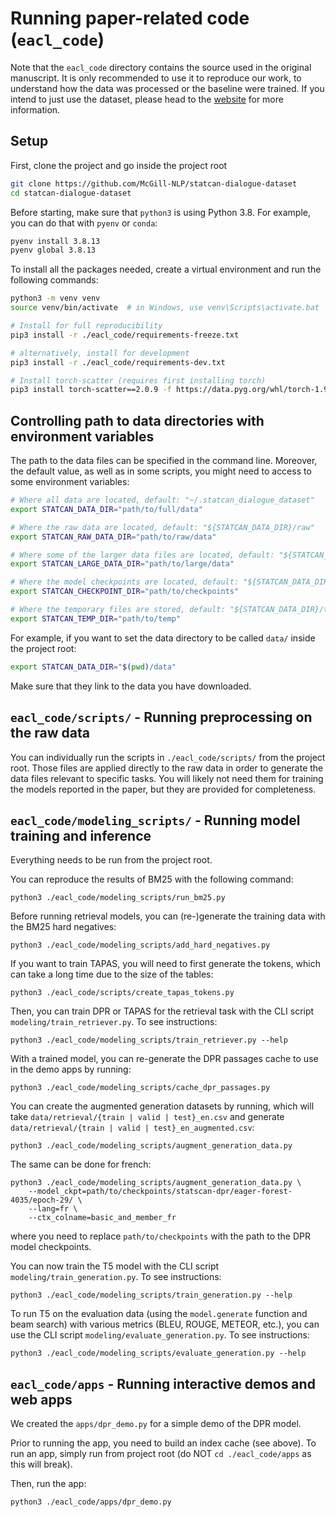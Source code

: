 # Running paper-related code (`eacl_code`)

Note that the `eacl_code` directory contains the source used in the original manuscript. It is only recommended to use it to reproduce our work, to understand how the data was processed or the baseline were trained. If you intend to just use the dataset, please head to the [website](https://mcgill-nlp.github.io/statcan-dialogue-dataset) for more information.

## Setup

First, clone the project and go inside the project root
```bash
git clone https://github.com/McGill-NLP/statcan-dialogue-dataset
cd statcan-dialogue-dataset
```

Before starting, make sure that `python3` is using Python 3.8. For example, you can do that with `pyenv` or `conda`:

```bash
pyenv install 3.8.13
pyenv global 3.8.13
```

To install all the packages needed, create a virtual environment and run the following commands:

```bash
python3 -m venv venv
source venv/bin/activate  # in Windows, use venv\Scripts\activate.bat

# Install for full reproducibility
pip3 install -r ./eacl_code/requirements-freeze.txt

# alternatively, install for development
pip3 install -r ./eacl_code/requirements-dev.txt

# Install torch-scatter (requires first installing torch)
pip3 install torch-scatter==2.0.9 -f https://data.pyg.org/whl/torch-1.9.0+cu111.html
```

## Controlling path to data directories with environment variables

The path to the data files can be specified in the command line. Moreover, the default value, as well as in some scripts, you might need to access to some environment variables:

```bash
# Where all data are located, default: "~/.statcan_dialogue_dataset"
export STATCAN_DATA_DIR="path/to/full/data"

# Where the raw data are located, default: "${STATCAN_DATA_DIR}/raw"
export STATCAN_RAW_DATA_DIR="path/to/raw/data"

# Where some of the larger data files are located, default: "${STATCAN_DATA_DIR}/large"
export STATCAN_LARGE_DATA_DIR="path/to/large/data"

# Where the model checkpoints are located, default: "${STATCAN_DATA_DIR}/checkpoints"
export STATCAN_CHECKPOINT_DIR="path/to/checkpoints"

# Where the temporary files are stored, default: "${STATCAN_DATA_DIR}/temp"
export STATCAN_TEMP_DIR="path/to/temp"
```

For example, if you want to set the data directory to be called `data/` inside the project root:
```bash
export STATCAN_DATA_DIR="$(pwd)/data"
```

Make sure that they link to the data you have downloaded.


## `eacl_code/scripts/` - Running preprocessing on the raw data

You can individually run the scripts in `./eacl_code/scripts/` from the project root. Those files are applied directly to the raw data in order to generate the data files relevant to specific tasks. You will likely not need them for training the models reported in the paper, but they are provided for completeness.


## `eacl_code/modeling_scripts/` - Running model training and inference

Everything needs to be run from the project root.

You can reproduce the results of BM25 with the following command:
```
python3 ./eacl_code/modeling_scripts/run_bm25.py
```

Before running retrieval models, you can (re-)generate the training data with the BM25 hard negatives:
```
python3 ./eacl_code/modeling_scripts/add_hard_negatives.py
```

If you want to train TAPAS, you will need to first generate the tokens, which can take a long time due to the size of the tables:
```
python3 ./eacl_code/scripts/create_tapas_tokens.py
```

Then, you can train DPR or TAPAS for the retrieval task with the CLI script `modeling/train_retriever.py`. To see instructions:
```
python3 ./eacl_code/modeling_scripts/train_retriever.py --help
```

With a trained model, you can re-generate the DPR passages cache to use in the demo apps by running:
```
python3 ./eacl_code/modeling_scripts/cache_dpr_passages.py
```

You can create the augmented generation datasets by running, which will take `data/retrieval/{train | valid | test}_en.csv` and generate `data/retrieval/{train | valid | test}_en_augmented.csv`:
```
python3 ./eacl_code/modeling_scripts/augment_generation_data.py
```

The same can be done for french:
```
python3 ./eacl_code/modeling_scripts/augment_generation_data.py \
    --model_ckpt=path/to/checkpoints/statscan-dpr/eager-forest-4035/epoch-29/ \
    --lang=fr \
    --ctx_colname=basic_and_member_fr
```
where you need to replace `path/to/checkpoints` with the path to the DPR model checkpoints.


You can now train the T5 model with the CLI script `modeling/train_generation.py`. To see instructions:
```
python3 ./eacl_code/modeling_scripts/train_generation.py --help
```

To run T5 on the evaluation data (using the `model.generate` function and beam search) with various metrics (BLEU, ROUGE, METEOR, etc.), you can use the CLI script `modeling/evaluate_generation.py`. To see instructions:
```
python3 ./eacl_code/modeling_scripts/evaluate_generation.py --help
```


## `eacl_code/apps` - Running interactive demos and web apps

We created the `apps/dpr_demo.py` for a simple demo of the DPR model.

Prior to running the app, you need to build an index cache (see above). To run an app, simply run from project root (do NOT `cd ./eacl_code/apps` as this will break).

Then, run the app:

```
python3 ./eacl_code/apps/dpr_demo.py
```
